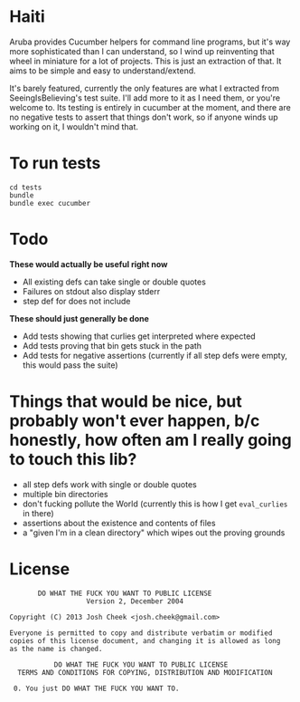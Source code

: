 Haiti
=====

Aruba provides Cucumber helpers for command line programs, but it's way more sophisticated than I can understand,
so I wind up reinventing that wheel in miniature for a lot of projects. This is just an extraction of that.
It aims to be simple and easy to understand/extend.

It's barely featured, currently the only features are what I extracted from SeeingIsBelieving's test suite. I'll
add more to it as I need them, or you're welcome to. Its testing is entirely in cucumber at the moment, and there
are no negative tests to assert that things don't work, so if anyone winds up working on it, I wouldn't mind that.


To run tests
============

    cd tests
    bundle
    bundle exec cucumber

Todo
====

**These would actually be useful right now**

* All existing defs can take single or double quotes
* Failures on stdout also display stderr
* step def for does not include

**These should just generally be done**
* Add tests showing that curlies get interpreted where expected
* Add tests proving that bin gets stuck in the path
* Add tests for negative assertions (currently if all step defs were empty, this would pass the suite)

Things that would be nice, but probably won't ever happen, b/c honestly, how often am I really going to touch this lib?
=======================================================================================================================

* all step defs work with single or double quotes
* multiple bin directories
* don't fucking pollute the World (currently this is how I get `eval_curlies` in there)
* assertions about the existence and contents of files
* a "given I'm in a clean directory" which wipes out the proving grounds

License
=======

           DO WHAT THE FUCK YOU WANT TO PUBLIC LICENSE
                       Version 2, December 2004

    Copyright (C) 2013 Josh Cheek <josh.cheek@gmail.com>

    Everyone is permitted to copy and distribute verbatim or modified
    copies of this license document, and changing it is allowed as long
    as the name is changed.

               DO WHAT THE FUCK YOU WANT TO PUBLIC LICENSE
      TERMS AND CONDITIONS FOR COPYING, DISTRIBUTION AND MODIFICATION

     0. You just DO WHAT THE FUCK YOU WANT TO.
